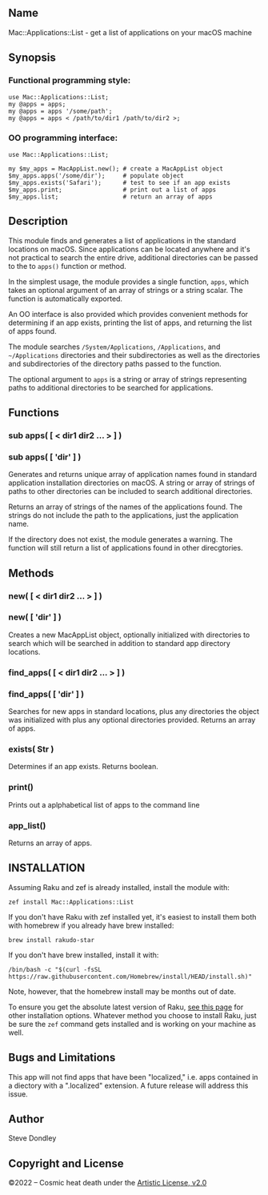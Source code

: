 ## Name
Mac::Applications::List - get a list of applications on your macOS machine

## Synopsis

### Functional programming style:
```
use Mac::Applications::List;
my @apps = apps;
my @apps = apps '/some/path';
my @apps = apps < /path/to/dir1 /path/to/dir2 >;
```

### OO programming interface:
```
use Mac::Applications::List;

my $my_apps = MacAppList.new(); # create a MacAppList object
$my_apps.apps('/some/dir');     # populate object
$my_apps.exists('Safari');      # test to see if an app exists
$my_apps.print;                 # print out a list of apps
$my_apps.list;                  # return an array of apps

```

## Description
This module finds and generates a list of applications in the standard locations
on macOS. Since applications can be located anywhere and it's not practical to
search the entire drive, additional directories can be passed to the to
`apps()` function or method.

In the simplest usage, the module provides a single function, `apps`, which
takes an optional argument of an array of strings or a string scalar. The
function is automatically exported.

An OO interface is also provided which provides convenient methods for
determining if an app exists, printing the list of apps, and returning the list
of apps found.

The module searches `/System/Applications`, `/Applications`, and
`~/Applications` directories and their subdirectories as well as the
directories and subdirectories of the directory paths passed to the function.

The optional argument to `apps` is a string or array of strings representing
paths to additional directories to be searched for applications.

## Functions

### sub apps( [  < dir1 dir2 ... >  ] )
### sub apps( [  'dir'  ] )

Generates and returns unique array of application names found in standard
application installation directories on macOS. A string or array of strings of
paths to other directories can be included to search additional directories.

Returns an array of strings of the names of the applications found. The strings
do not include the path to the applications, just the application name.

If the directory does not exist, the module generates a warning. The function
will still return a list of applications found in other direcgtories.

## Methods

### new( [  < dir1 dir2 ... > ] )
### new( [ 'dir' ] )
Creates a new MacAppList object, optionally initialized with directories to
search which will be searched in addition to standard app directory locations.

### find_apps( [  < dir1 dir2 ... >  ] )
### find_apps( [  'dir'  ]  )
Searches for new apps in standard locations, plus any directories the object
was initialized with plus any optional directories provided. Returns an array
of apps.

### exists( Str )
Determines if an app exists. Returns boolean.

### print()
Prints out a aplphabetical list of apps to the command line

### app_list()
Returns an array of apps.

## INSTALLATION

Assuming Raku and zef is already installed, install the module with:

`zef install Mac::Applications::List`

If you don't have Raku with zef installed yet, it's easiest to install them both with homebrew if you already have brew installed:

`brew install rakudo-star`

If you don't have brew installed, install it with:

`/bin/bash -c "$(curl -fsSL https://raw.githubusercontent.com/Homebrew/install/HEAD/install.sh)"`

Note, however, that the homebrew install may be months out of date.

To ensure you get the absolute latest version of Raku, [see this
page](https://course.raku.org/essentials/how-to-install-rakudo/) for other
installation options. Whatever method you choose to install Raku, just be sure
the `zef` command gets installed and is working on your machine as well.

## Bugs and Limitations
This app will not find apps that have been "localized," i.e. apps contained in
a diectory with a ".localized" extension. A future release will address this
issue.

## Author
Steve Dondley

## Copyright and License

©2022 – Cosmic heat death under the [Artistic License, v2.0](https://opensource.org/licenses/Artistic-2.0)

